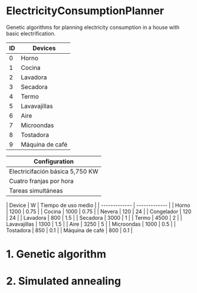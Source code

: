 # ElectricityConsumptionPlanner
Genetic algorithms for planning electricity consumption in a house with basic electrification.

| ID | Devices |
| ------------- | ------------- |
| 0  | Horno |
| 1  | Cocina  |
| 2  | Lavadora |
| 3  | Secadora |
| 4  | Termo  |
| 5  | Lavavajillas |
| 6  | Aire  |
| 7  | Microondas |
| 8  | Tostadora  |
| 9  | Máquina de café  |

| Configuration |
| ------------- | 
| Electricifación básica 5,750 KW  |
| Cuatro franjas por hora  |
| Tareas simultáneas  | 

| Device | W | Tiempo de uso medio |
| ------------- | ------------- |
| Horno | 1200 | 0.75 |
| Cocina  | 1000 | 0.75 |
| Nevera  | 120 | 24 |
| Congelador | 120 | 24 |
| Lavadora | 800 | 1.5 |
| Secadora | 3000 | 1 |
| Termo  | 4500 | 2 |
| Lavavajillas | 1300 | 1.5 |
| Aire  | 3250 | 5 |
| Microondas | 1000 | 0.5 |
| Tostadora  | 850 | 0.1 |
| Máquina de café  | 800 | 0.1 |


# 1. Genetic algorithm


# 2. Simulated annealing
